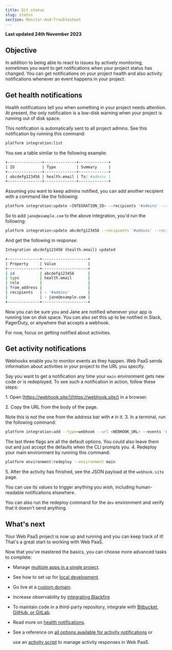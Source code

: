 ```yaml
---
title: Git status
slug: status
section: Monitor-And-Troubleshoot
---
```


**Last updated 24th November 2023**



## Objective  

In addition to being able to react to issues by actively monitoring,
sometimes you want to get notifications when your project status has changed.
You can get notifications on your project health
and also activity notifications whenever an event happens in your project.

## Get health notifications

Health notifications tell you when something in your project needs attention.
At present, the only notification is a low-disk warning when your project is running out of disk space.

This notification is automatically sent to all project admins.
See this notification by running this command:

```bash
platform integration:list
```

You see a table similar to the following example:

```bash
+---------------+--------------+-------------+
| ID            | Type         | Summary     |
+---------------+--------------+-------------+
| abcdefg123456 | health.email | To: #admins |
+---------------+--------------+-------------+
```

Assuming you want to keep admins notified, you can add another recipient with a command like the following:

```bash
platform integration:update <INTEGRATION_ID> --recipients '#admins' --recipients <ADDITIONAL_EMAIL_ADDRESS>
```

So to add `jane@example.com` to the above integration, you'd run the following:

```bash
platform integration:update abcdefg123456 --recipients '#admins' --recipients jane@example.com
```

And get the following in response:

```bash
Integration abcdefg123456 (health.email) updated

+--------------+--------------------+
| Property     | Value              |
+--------------+--------------------+
| id           | abcdefg123456      |
| type         | health.email       |
| role         |                    |
| from_address |                    |
| recipients   | - '#admins'        |
|              | - jane@example.com |
+--------------+--------------------+
```

Now you can be sure you and Jane are notified whenever your app is running low on disk space.
You can also set this up to be notified in Slack, PagerDuty, or anywhere that accepts a webhook.

For now, focus on getting notified about activities.

## Get activity notifications

Webhooks enable you to monitor events as they happen.
Web PaaS sends information about activities in your project to the URL you specify.

Say you want to get a notification any time your `main` environment gets new code or is redeployed.
To see such a notification in action, follow these steps:

1\. Open [https://webhook.site/](https://webhook.site/) in a browser.

2\. Copy the URL from the body of the page.

   Note this is not the one from the address bar with `#` in it.
3\. In a terminal, run the following command:


```bash
platform integration:add --type=webhook --url <WEBHOOK_URL> --events 'environment.push,environment.redeploy' --environments 'main' --excluded-environments '' --states complete --shared-key=null
```

   The last three flags are all the default options.
   You could also leave them out and just accept the defaults when the CLI prompts you.
4\. Redeploy your main environment by running this command:


```bash
platform environment:redeploy --environment main
```

5\. After the activity has finished, see the JSON payload at the `webhook.site` page.

   You can use its values to trigger anything you wish, including human-readable notifications elsewhere.

You can also run the redeploy command for the `dev` environment and verify that it doesn't send anything.

## What's next

Your Web PaaS project is now up and running and you can keep track of it!
That's a great start to working with Web PaaS.

Now that you've mastered the basics, you can choose more advanced tasks to complete:

- Manage [multiple apps in a single project](../../create-apps/create-apps-multi-app).

- See how to set up for [local development](../../development/development-local).

- Go live at a [custom domain](../../domains/domains-steps).

- Increase observability by [integrating Blackfire](../../increase-observability/increase-observability-integrate-observability/blackfire)

- To maintain code in a third-party repository, integrate with [Bitbucket, GitHub, or GitLab](../../integrations/integrations-source).

- Read more on [health notifications](../../integrations/integrations-notifications).

- See a reference on [all options available for activity notifications](../../integrations/integrations-activity/reference) or

  use an [activity script](../../integrations/integrations-activity) to manage activity responses in Web PaaS.
